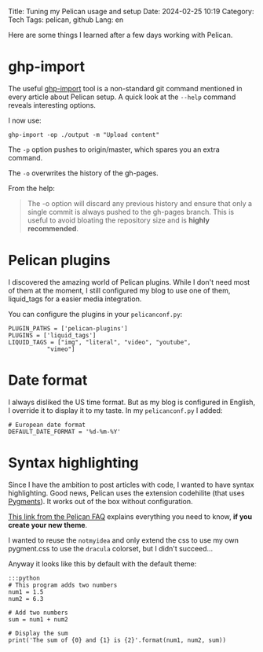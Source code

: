 Title: Tuning my Pelican usage and setup
Date: 2024-02-25 10:19
Category: Tech
Tags: pelican, github
Lang: en

Here are some things I learned after a few days working with Pelican.

# ghp-import

 The useful [ghp-import](https://pypi.org/project/ghp-import/) tool is a non-standard git command mentioned in every article about Pelican setup. A quick look at the `--help` command reveals interesting options.

I now use:

    ghp-import -op ./output -m "Upload content"

The `-p` option pushes to origin/master, which spares you an extra command.

The `-o` overwrites the history of the gh-pages.

From the help:

> The -o option will discard any previous history and ensure that only a single commit is always pushed to the gh-pages branch. This is useful to avoid bloating the repository size and is **highly recommended**.

# Pelican plugins

I discovered the amazing world of Pelican plugins. While I don't need most of them at the moment, I still configured my blog to use one of them, liquid_tags for a easier media integration.

You can configure the plugins in your `pelicanconf.py`:

    PLUGIN_PATHS = ['pelican-plugins']
    PLUGINS = ['liquid_tags']
    LIQUID_TAGS = ["img", "literal", "video", "youtube",
               "vimeo"]

# Date format

I always disliked the US time format. But as my blog is configured in English, I override it to display it to my taste. In my `pelicanconf.py` I added:

    # European date format
    DEFAULT_DATE_FORMAT = '%d-%m-%Y'


# Syntax highlighting

Since I have the ambition to post articles with code, I wanted to have syntax highlighting. Good news, Pelican uses the extension codehilite (that uses [Pygments](https://pygments.org)). It works out of the box without configuration.

[This link from the Pelican FAQ](https://docs.getpelican.com/en/latest/faq.html#i-m-creating-my-own-theme-how-do-i-use-pygments-for-syntax-highlighting) explains everything you need to know, **if you create your new theme**. 

I wanted to reuse the `notmyidea` and only extend the css to use my own pygment.css to use the `dracula` colorset, but I didn't succeed...

Anyway it looks like this by default with the default theme:

    :::python
    # This program adds two numbers
    num1 = 1.5
    num2 = 6.3

    # Add two numbers
    sum = num1 + num2

    # Display the sum
    print('The sum of {0} and {1} is {2}'.format(num1, num2, sum))